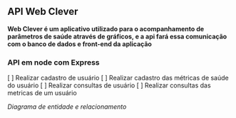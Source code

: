 ## API Web Clever 

**Web Clever é um aplicativo utilizado para o acompanhamento de parâmetros de saúde através de gráficos, e a api fará essa comunicação com o banco de dados e front-end da aplicação**

### API em node com Express

[ ] Realizar cadastro de usuário 
[ ] Realizar cadastro das métricas de saúde do usuário
[ ] Realizar consultas de usuário
[ ] Realizar consultas das metricas de um usuário

*Diagrama de entidade e relacionamento*